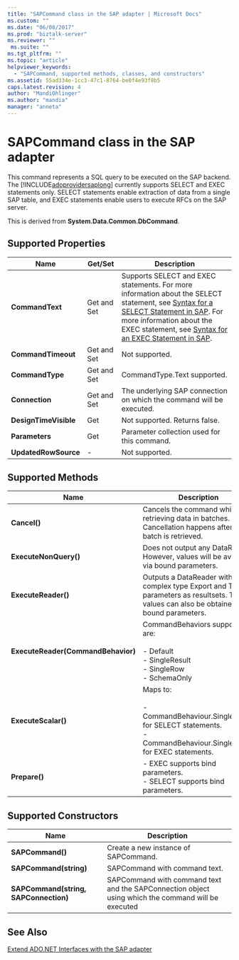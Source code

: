 ```yaml
---
title: "SAPCommand class in the SAP adapter | Microsoft Docs"
ms.custom: ""
ms.date: "06/08/2017"
ms.prod: "biztalk-server"
ms.reviewer: ""
 ms.suite: ""
ms.tgt_pltfrm: ""
ms.topic: "article"
helpviewer_keywords: 
  - "SAPCommand, supported methods, classes, and constructors"
ms.assetid: 55ad334e-1cc3-47c1-8764-be0f4e93f8b5
caps.latest.revision: 4
author: "MandiOhlinger"
ms.author: "mandia"
manager: "anneta"
---
```

# SAPCommand class in the SAP adapter
This command represents a SQL query to be executed on the SAP backend. The [!INCLUDE[adoprovidersaplong](../../includes/adoprovidersaplong-md.md)] currently supports SELECT and EXEC statements only. SELECT statements enable extraction of data from a single SAP table, and EXEC statements enable users to execute RFCs on the SAP server.  
  
 This is derived from **System.Data.Common.DbCommand**.  
  
## Supported Properties  
  
|Name|Get/Set|Description|  
|----------|--------------|-----------------|  
|**CommandText**|Get and Set|Supports SELECT and EXEC statements. For more information about the SELECT statement, see [Syntax for a SELECT Statement in SAP](../../adapters-and-accelerators/adapter-sap/syntax-for-a-select-statement-in-sap.md). For more information about the EXEC statement, see [Syntax for an EXEC Statement in SAP](../../adapters-and-accelerators/adapter-sap/syntax-for-an-exec-statement-in-sap.md).|  
|**CommandTimeout**|Get and Set|Not supported.|  
|**CommandType**|Get and Set|CommandType.Text supported.|  
|**Connection**|Get and Set|The underlying SAP connection on which the command will be executed.|  
|**DesignTimeVisible**|Get|Not supported. Returns false.|  
|**Parameters**|Get|Parameter collection used for this command.|  
|**UpdatedRowSource**|-|Not supported.|  
  
## Supported Methods  
  
|Name|Description|  
|----------|-----------------|  
|**Cancel()**|Cancels the command while retrieving data in batches. Cancellation happens after a batch is retrieved.|  
|**ExecuteNonQuery()**|Does not output any DataReader. However, values will be available via bound parameters.|  
|**ExecuteReader()**|Outputs a DataReader with all complex type Export and Table parameters as resultsets. The values can also be obtained via bound parameters.|  
|**ExecuteReader(CommandBehavior)**|CommandBehaviors supported are:<br /><br /> -   Default<br />-   SingleResult<br />-   SingleRow<br />-   SchemaOnly|  
|**ExecuteScalar()**|Maps to:<br /><br /> -   CommandBehaviour.SingleRow for SELECT statements.<br />-   CommandBehaviour.SingleResult for EXEC statements.|  
|**Prepare()**|-   EXEC supports bind parameters.<br />-   SELECT supports bind parameters.|  
  
## Supported Constructors  
  
|Name|Description|  
|----------|-----------------|  
|**SAPCommand()**|Create a new instance of SAPCommand.|  
|**SAPCommand(string)**|SAPCommand with command text.|  
|**SAPCommand(string, SAPConnection)**|SAPCommand with command text and the SAPConnection object using which the command will be executed|  
  
## See Also  
 [Extend ADO.NET Interfaces with the SAP adapter](../../adapters-and-accelerators/adapter-sap/extend-ado-net-interfaces-with-the-sap-adapter.md)